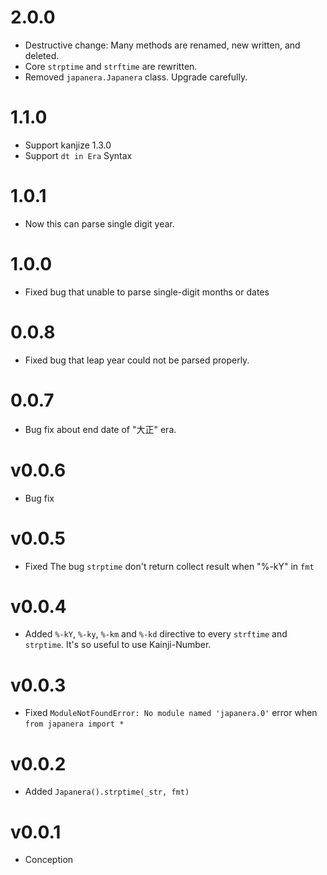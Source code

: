 # 2.0.0
- Destructive change: Many methods are renamed, new written, and deleted.
- Core `strptime` and `strftime` are rewritten.
- Removed `japanera.Japanera` class. Upgrade carefully.

# 1.1.0
- Support kanjize 1.3.0
- Support `dt in Era` Syntax

# 1.0.1
- Now this can parse single digit year.

# 1.0.0
- Fixed bug that unable to parse single-digit months or dates

# 0.0.8
- Fixed bug that leap year could not be parsed properly.

# 0.0.7
- Bug fix about end date of "大正" era.

# v0.0.6
- Bug fix

# v0.0.5
- Fixed The bug `strptime` don't return collect result when "%-kY" in `fmt`

# v0.0.4
- Added `%-kY`, `%-ky`, `%-km` and `%-kd` directive to every `strftime` and `strptime`. It's so useful to use Kainji-Number.

# v0.0.3
- Fixed `ModuleNotFoundError: No module named 'japanera.0'` error when `from japanera import *`

# v0.0.2
- Added `Japanera().strptime(_str, fmt)`

# v0.0.1
- Conception